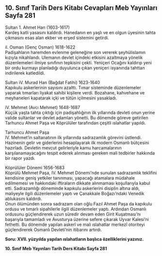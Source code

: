 ## 10. Sınıf Tarih Ders Kitabı Cevapları Meb Yayınları Sayfa 281

Sultan 1. Ahmet Han (1603-1617)  
 Kardeş katli yasasını kaldırdı. Hanedanın en yaşlı ve en olgun üyesinin tahta çıkmasını esas alan ekber ve erşed sistemini getirdi.

il. Osman (Genç Osman) 1618-1622  
 Padişahların haremden evlenme geleneğine son vererek şeyhülislamın kızıyla nikahlandı. Ulemanın devlet içindeki etkisini azaltmaya yönelik düzenlemeleri ilmiye sınıfının tepkisini çekti. Yeniçeri Ocağını kaldırıp yeni bir ordu kurmayı planladığı duyulunca çıkan yeniçeri isyanında tahttan indirilerek katledildi.

Sultan iV. Murad Han (Bağdat Fatihi) 1623-1640  
 Kapıkulu askerlerinin sayısını azalttı. Tımar sisteminde düzenlemeler yaparak tımarları liyakat sahibi kişilere verdi. Bozahane, kahvehane ve meyhaneleri kapatarak içki ve tütün içilmesini yasakladı.

iV. Mehmet (Avcı Mehmet) 1648-1687  
 Küçük yaşta tahta çıktığı için padişahlığının ilk yıllarında devleti onun yerine valide sultanlar ve devlet adamları yönetti. Bu dönemde göreve getirilen Tarhuncu Ahmet Paşa ve Köprülüler tarafından çeşitli ıslahatlar yapıldı.

Tarhuncu Ahmet Paşa  
 IV. Mehmet’in saltanatının ilk yıllarında sadrazamlık görevini üstlendi. Hazinenin gelir ve giderlerini hesaplayarak ilk modern Osmanlı bütçesini hazırladı. Devletin mevcut gelirleriyle kamu harcamalarının karşılanamayacağını tespit ederek alınması gereken mali tedbirler hakkında bir rapor yazdı.

Köprülüler Dönemi 1656-1683  
 Köprülü Mehmet Paşa, IV. Mehmet Dönemi’nde sunulan sadrazamlık teklifini kendisine geniş yetkiler tanınması, yapacağı atamalara müdahale edilmemesi ve hakkındaki iftiraların dikkate alınmaması koşullarıyla kabul etti. Sadrazamlığı döneminde kapıkulu askerlerini disiplin altına aldı, maliyeyle ilgili düzenlemeler yaptı ve Çanakkale Boğazı’ndaki Venedik ablukasını kaldırdı.  
 Onun ölümünden sonra sadrazam olan oğlu Fazıl Ahmet Paşa da kapıkulu ordusu ve tımarlı sipahilerle ilgili düzenlemeler yaptı. Ardından Osmanlı ordusunu güçlendirerek uzun süredir devam eden Girit Kuşatması’nı başarıyla tamamladı ve Avusturya üzerine sefere çıkarak Uyvar Kalesi’ni fethetti. Bu dönemde yapılan askerî ve mali ıslahatlar merkezî otoriteyi güçlendirerek Osmanlı Devleti’nin itibarını artırdı.

**Soru: XVII. yüzyılda yapılan ıslahatların başlıca özelliklerini yazınız.**

**10. Sınıf Meb Yayınları Tarih Ders Kitabı Sayfa 281**